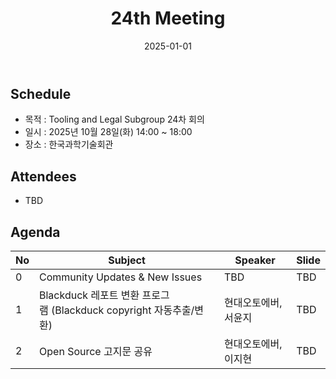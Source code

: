 ﻿---
title: "24th Meeting"
linkTitle: "24th Meeting"
weight: 7
date: 2025-01-01
type: docs
categories: ["Tooling&Legal"]
tags: []
description: Tooling & Legal Subgroup 24th Meeting
---

## Schedule
* 목적 : Tooling and Legal Subgroup 24차 회의
* 일시 : 2025년 10월 28일(화) 14:00 ~ 18:00
* 장소 : 한국과학기술회관

## Attendees
* TBD

## Agenda
| No | Subject           | Speaker | Slide |
|----|-----------------|------|------|
| 0  | Community Updates & New Issues | TBD | TBD |
| 1  | Blackduck 레포트 변환 프로그램 (Blackduck copyright 자동추출/변환) | 현대오토에버, 서윤지 | TBD |
| 2  | Open Source 고지문 공유 | 현대오토에버, 이지현 | TBD |

<!--

## Attendees

## Meeting Minutes

## Photo Gallery

<div ><span class="image fit">
</span></div> -->